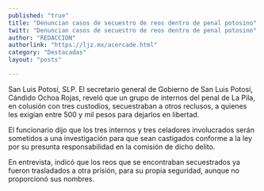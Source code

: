 ```yaml
---
published: "true"
title: "Denuncian casos de secuestro de reos dentro de penal potosino"
twitt: "Denuncian casos de secuestro de reos dentro de penal potosino"
author: "REDACCION"
authorlink: "https://ljz.mx/acercade.html"
category: "Destacadas"
layout: "posts"

---
```



  San Luis Potosí, SLP. El secretario general de Gobierno de San Luis Potosí, Cándido Ochoa Rojas, reveló que un grupo de internos del penal de La Pila, en colusión con tres custodios, secuestraban a otros reclusos, a quienes les exigían entre 500 y mil pesos para dejarlos en libertad.



  El funcionario dijo que los tres internos y tres celadores involucrados serán sometidos a una investigación para que sean castigados conforme a la ley por su presunta responsabilidad en la comisión de dicho delito.



  En entrevista, indicó que los reos que se encontraban secuestrados ya fueron trasladados a otra prisión, para su propia seguridad, aunque no proporcionó sus nombres.

